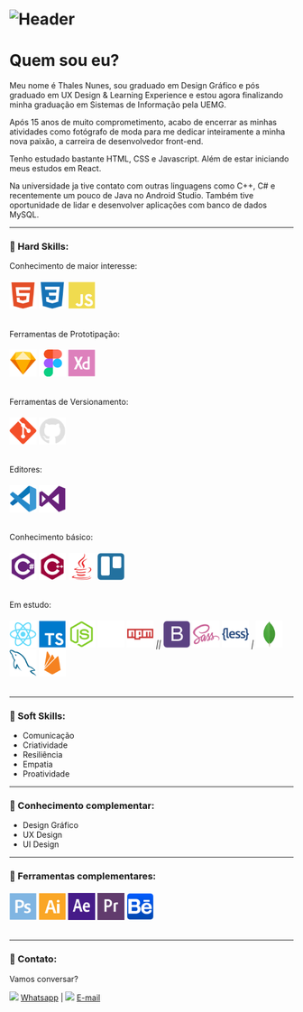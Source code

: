 # ![Header]( https://thalesnunes.com.br/github/header.png )

#  Quem sou eu?

Meu nome é Thales Nunes, sou graduado em Design Gráfico e pós graduado em UX Design & Learning Experience e estou agora finalizando minha graduação em Sistemas de Informação pela UEMG.

Após 15 anos de muito comprometimento, acabo de encerrar as minhas atividades como fotógrafo de moda para me dedicar inteiramente a minha nova paixão, a carreira  de desenvolvedor front-end.

Tenho estudado bastante HTML, CSS e Javascript. Além de estar iniciando meus estudos em React.

Na universidade ja tive contato com outras linguagens como C++, C# e recentemente um pouco de Java no Android Studio. Também tive oportunidade de lidar e desenvolver aplicações com banco de dados MySQL.

------

### :rocket: Hard Skills:

Conhecimento de maior interesse:

###### <img src="icons/html5-plain.svg" width="48"> <img src="icons/css3-plain.svg" width="48"> <img src="icons/javascript-plain.svg" width="48">

Ferramentas de Prototipação:

###### <img src="icons/sketch-original.svg" width="48"> <img src="icons/figma-original.svg" width="48"> <img src="icons/xd-plain.svg" width="48">

Ferramentas de Versionamento:

###### <img src="icons/git-original.svg" width="48"> <img src="icons/github-original.svg" width="48">

Editores:

###### <img src="icons/vscode-original.svg" width="48"> <img src="icons/visualstudio-plain.svg" width="48">

Conhecimento básico:

###### <img src="icons/csharp-plain.svg" width="48"> <img src="icons/cplusplus-plain.svg" width="48"> <img src="icons/java-plain.svg" width="48"> <img src="icons/trello-plain.svg" width="48">

Em estudo:

###### <img src="icons/react-original.svg" width="48"> <img src="icons/typescript-original.svg" width="48"> <img src="icons/nodejs-plain.svg" width="48"> <img src="icons/express-original.svg" width="48"> <img src="icons/npm-original-wordmark.svg" width="48">  ||  <img src="icons/bootstrap-plain.svg" width="48"> <img src="icons/sass-original.svg" width="48"> <img src="icons/less-plain-wordmark.svg" width="48">  |  <img src="icons/mongodb-original.svg" width="48"> <img src="icons/mysql-plain.svg" width="48"> <img src="icons/firebase-plain.svg" width="48">

------

### :rocket: Soft Skills:

- Comunicação
- Criatividade
- Resiliência
- Empatia
- Proatividade

------

### :rocket: Conhecimento complementar:

- Design Gráfico
- UX Design
- UI Design

------

###  :rocket: Ferramentas complementares:

###### 	<img src="icons/photoshop-plain.svg" width="48"> <img src="icons/illustrator-plain.svg" width="48"> <img src="icons/aftereffects-plain.svg" width="48"> <img src="icons/premierepro-plain.svg" width="48" > <img src="icons/behance-original.svg" width="48">

------

###  :rocket: Contato:

Vamos conversar? 

<img src="https://thalesnunes.com.br/github/whatsapp.svg" width="30"> [Whatsapp](https://api.whatsapp.com/send?phone=5535997438652) | <img src="https://thalesnunes.com.br/github/email.svg" width="30"> [E-mail](mailto:thales.o.nunes@gmail.com)

